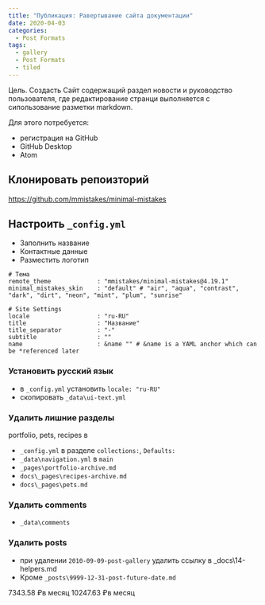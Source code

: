 ```yaml
---
title: "Публикация: Равертывание сайта документации"
date: 2020-04-03
categories:
  - Post Formats
tags:
  - gallery
  - Post Formats
  - tiled
---
```


Цель. Создасть Сайт содержащий раздел новости и руководство пользователя,
где редактирование странци выполняется с сипользование разметки markdown.

Для этого потребуется:
- регистрация на GitHub
- GitHub Desktop
- Atom

## Клонировать репоизторий
https://github.com/mmistakes/minimal-mistakes

## Настроить `_config.yml`

- Заполнить название
- Контактные данные
- Разместить логотип

```
# Тема
remote_theme             : "mmistakes/minimal-mistakes@4.19.1"
minimal_mistakes_skin    : "default" # "air", "aqua", "contrast", "dark", "dirt", "neon", "mint", "plum", "sunrise"

# Site Settings
locale                   : "ru-RU"
title                    : "Название"
title_separator          : "-"
subtitle                 : ""
name                     : &name "" # &name is a YAML anchor which can be *referenced later
```

### Установить русский язык

- в `_config.yml` установить `locale: "ru-RU"`
- скопировать `_data\ui-text.yml`

### Удалить лишние разделы

portfolio, pets, recipes в

- `_config.yml` в разделе `collections:`, `Defaults:`
- `_data\navigation.yml` в `main`
- `_pages\portfolio-archive.md`
- `docs\_pages\recipes-archive.md`
- `docs\_pages\pets.md`


### Удалить comments

- `_data\comments`

### Удалить posts

- при удалении `2010-09-09-post-gallery` удалить ссылку в _docs\14-helpers.md
- Кроме `_posts\9999-12-31-post-future-date.md`



7343.58 ₽в месяц
10247.63 ₽в месяц

